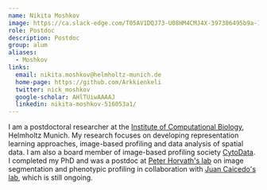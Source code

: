 ```yaml
---
name: Nikita Moshkov
image: https://ca.slack-edge.com/T05AV1DQJ73-U08HM4CMJ4X-397386495b9a-192
role: Postdoc
description: Postdoc
group: alum
aliases:
  - Moshkov
links:
  email: nikita.moshkov@helmholtz-munich.de
  home-page: https://github.com/Arkkienkeli
  twitter: nick_moshkov
  google-scholar: AHlTUiwAAAAJ
  linkedin: nikita-moshkov-516053a1/
---
```


I am a postdoctoral researcher at the [Institute of Computational Biology](https://www.helmholtz-munich.de/en/icb/research-groups/theis-lab), Helmholtz Munich. My research focuses on developing representation learning approaches, image-based profiling and data analysis of spatial data. I am also a board member of image-based profiling society [CytoData](https://www.cytodata.org/). I completed my PhD and was a postdoc at [Peter Horvath's lab](http://group.szbk.u-szeged.hu/sysbiol/horvath-peter-lab-index.html) on image segmentation and phenotypic profiling in collaboration with [Juan Caicedo's lab](https://morgridge.org/research/labs/caicedo/), which is still ongoing.
